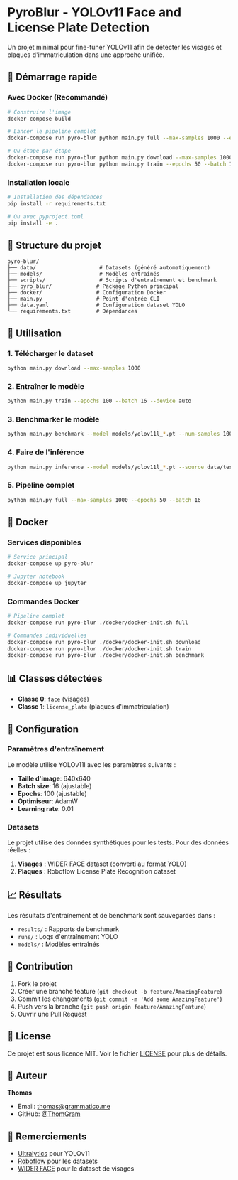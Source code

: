 # PyroBlur - YOLOv11 Face and License Plate Detection

Un projet minimal pour fine-tuner YOLOv11 afin de détecter les visages et plaques d'immatriculation dans une approche unifiée.

## 🚀 Démarrage rapide

### Avec Docker (Recommandé)

```bash
# Construire l'image
docker-compose build

# Lancer le pipeline complet
docker-compose run pyro-blur python main.py full --max-samples 1000 --epochs 50

# Ou étape par étape
docker-compose run pyro-blur python main.py download --max-samples 1000
docker-compose run pyro-blur python main.py train --epochs 50 --batch 16
```

### Installation locale

```bash
# Installation des dépendances
pip install -r requirements.txt

# Ou avec pyproject.toml
pip install -e .
```

## 📁 Structure du projet

```
pyro-blur/
├── data/                    # Datasets (généré automatiquement)
├── models/                  # Modèles entraînés
├── scripts/                 # Scripts d'entraînement et benchmark
├── pyro_blur/              # Package Python principal
├── docker/                 # Configuration Docker
├── main.py                 # Point d'entrée CLI
├── data.yaml               # Configuration dataset YOLO
└── requirements.txt        # Dépendances
```

## 🎯 Utilisation

### 1. Télécharger le dataset

```bash
python main.py download --max-samples 1000
```

### 2. Entraîner le modèle

```bash
python main.py train --epochs 100 --batch 16 --device auto
```

### 3. Benchmarker le modèle

```bash
python main.py benchmark --model models/yolov11l_*.pt --num-samples 100
```

### 4. Faire de l'inférence

```bash
python main.py inference --model models/yolov11l_*.pt --source data/test/images
```

### 5. Pipeline complet

```bash
python main.py full --max-samples 1000 --epochs 50 --batch 16
```

## 🐳 Docker

### Services disponibles

```bash
# Service principal
docker-compose up pyro-blur

# Jupyter notebook
docker-compose up jupyter
```

### Commandes Docker

```bash
# Pipeline complet
docker-compose run pyro-blur ./docker/docker-init.sh full

# Commandes individuelles
docker-compose run pyro-blur ./docker/docker-init.sh download
docker-compose run pyro-blur ./docker/docker-init.sh train
docker-compose run pyro-blur ./docker/docker-init.sh benchmark
```

## 📊 Classes détectées

- **Classe 0**: `face` (visages)
- **Classe 1**: `license_plate` (plaques d'immatriculation)

## 🔧 Configuration

### Paramètres d'entraînement

Le modèle utilise YOLOv11l avec les paramètres suivants :

- **Taille d'image**: 640x640
- **Batch size**: 16 (ajustable)
- **Epochs**: 100 (ajustable)
- **Optimiseur**: AdamW
- **Learning rate**: 0.01

### Datasets

Le projet utilise des données synthétiques pour les tests. Pour des données réelles :

1. **Visages** : WIDER FACE dataset (converti au format YOLO)
2. **Plaques** : Roboflow License Plate Recognition dataset

## 📈 Résultats

Les résultats d'entraînement et de benchmark sont sauvegardés dans :

- `results/` : Rapports de benchmark
- `runs/` : Logs d'entraînement YOLO
- `models/` : Modèles entraînés

## 🤝 Contribution

1. Fork le projet
2. Créer une branche feature (`git checkout -b feature/AmazingFeature`)
3. Commit les changements (`git commit -m 'Add some AmazingFeature'`)
4. Push vers la branche (`git push origin feature/AmazingFeature`)
5. Ouvrir une Pull Request

## 📝 License

Ce projet est sous licence MIT. Voir le fichier [LICENSE](LICENSE) pour plus de détails.

## 👤 Auteur

**Thomas**
- Email: thomas@grammatico.me
- GitHub: [@ThomGram](https://github.com/ThomGram)

## 🙏 Remerciements

- [Ultralytics](https://github.com/ultralytics/ultralytics) pour YOLOv11
- [Roboflow](https://roboflow.com/) pour les datasets
- [WIDER FACE](http://shuoyang1213.me/WIDERFACE/) pour le dataset de visages